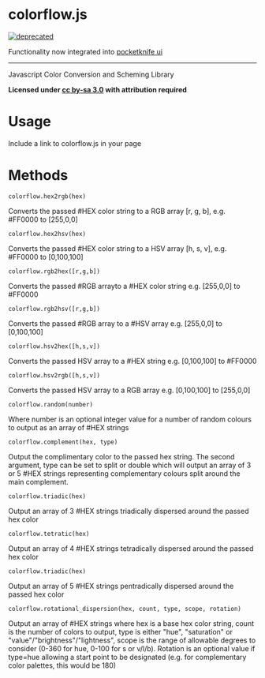 colorflow.js
=============
[![deprecated](http://badges.github.io/stability-badges/dist/deprecated.svg)](https://github.com/sw4/pocketknife) 

Functionality now integrated into [pocketknife ui](https://github.com/sw4/pocketknife)

--------------

Javascript Color Conversion and Scheming Library

**Licensed under [cc by-sa 3.0](http://creativecommons.org/licenses/by-sa/3.0/) with attribution required**

Usage
====

Include a link to colorflow.js in your page

Methods
===

`colorflow.hex2rgb(hex)`

Converts the passed #HEX color string to a RGB array [r, g, b], e.g. #FF0000 to [255,0,0]

`colorflow.hex2hsv(hex)`

Converts the passed #HEX color string to a HSV array [h, s, v], e.g. #FF0000 to [0,100,100]

`colorflow.rgb2hex([r,g,b])`

Converts the passed #RGB arrayto a #HEX color string e.g. [255,0,0] to #FF0000

`colorflow.rgb2hsv([r,g,b])`

Converts the passed #RGB array to a #HSV array e.g. [255,0,0] to [0,100,100]

`colorflow.hsv2hex([h,s,v])`

Converts the passed HSV array to a #HEX string e.g. [0,100,100] to #FF0000

`colorflow.hsv2rgb([h,s,v])`

Converts the passed HSV array to a RGB array e.g. [0,100,100] to [255,0,0]

`colorflow.random(number)`

Where number is an optional integer value for a number of random colours to output as an array of #HEX strings

`colorflow.complement(hex, type)`

Output the complimentary color to the passed hex string. The second argument, type can be set to split or double which will output an array of 3 or 5 #HEX strings representing complementary colours split around the main complement.

`colorflow.triadic(hex)`

Output an array of 3 #HEX strings triadically dispersed around the passed hex color

`colorflow.tetratic(hex)`

Output an array of 4 #HEX strings tetradically dispersed around the passed hex color

`colorflow.triadic(hex)`

Output an array of 5 #HEX strings pentradically dispersed around the passed hex color

`colorflow.rotational_dispersion(hex, count, type, scope, rotation)`

Output an array of #HEX strings where hex is a base hex color string, count is the number of colors to output, type is either "hue", "saturation" or "value"/"brightness"/"lightness", scope is the range of allowable degrees to consider (0-360 for hue, 0-100 for s or v/l/b). Rotation is an optional value if type=hue allowing a start point to be designated (e.g. for complementary color palettes, this would be 180)
